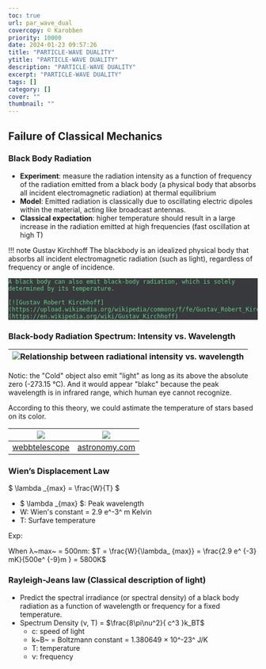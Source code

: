 ```yaml
---
toc: true
url: par_wave_dual
covercopy: © Karobben
priority: 10000
date: 2024-01-23 09:57:26
title: "PARTICLE-WAVE DUALITY"
ytitle: "PARTICLE-WAVE DUALITY"
description: "PARTICLE-WAVE DUALITY"
excerpt: "PARTICLE-WAVE DUALITY"
tags: []
category: []
cover: ""
thumbnail: ""
---
```


## Failure of Classical Mechanics 

### Black Body Radiation

- **Experiment**: measure the radiation intensity as a function of frequency of the radiation emitted from a black body (a physical body that absorbs all incident electromagnetic radiation) at thermal equilibrium
- **Model**: Emitted radiation is classically due to oscillating electric dipoles within the material, acting like broadcast antennas.
- **Classical expectation**: higher temperature should result in a large increase in the radiation emitted at high frequencies (fast oscillation at high T)

!!! note Gustav Kirchhoff
    The blackbody is an idealized physical body that absorbs all incident electromagnetic radiation (such as light), regardless of frequency or angle of incidence.
    
    A black body can also emit black-body radiation, which is solely determined by its temperature.

    [![Gustav Robert Kirchhoff](https://upload.wikimedia.org/wikipedia/commons/f/fe/Gustav_Robert_Kirchhoff.jpg)](https://en.wikipedia.org/wiki/Gustav_Kirchhoff)

###  Black-body Radiation Spectrum: Intensity vs. Wavelength

|![Relationship between radiational intensity vs. wavelength](https://i.stack.imgur.com/f4xki.gif)|
|:-:|

Notic: the "Cold" object also emit "light" as long as its above the absolute zero (-273.15 °C). And it would appear "blakc" because the peak wavelength is in infrared range, which human eye cannot recognize.

According to this theory, we could astimate the temperature of stars based on its color.

|![](https://stsci-opo.org/STScI-01G7RQ0CRCSNKZNX18HNNAQRV0.jpg)|![](https://www.astronomy.com/wp-content/uploads/sites/2/2023/02/ScreenShot20210420at3.19.16PM.jpg)|
|:-:|:-:|
|[webbtelescope](https://webbtelescope.org/contents/media/images/01F8GF8WYBCQVKTGPX3MA58182?Type=Infographics&Tag=Spectroscopy)|[astronomy.com](https://www.astronomy.com/astronomy-for-beginners/color-coding-stars/)|

### Wien’s Displacement Law

$ \lambda _{max} = \frac{W}{T} $
- $  \lambda _{max} $: Peak wavelength
- W: Wien's constant = 2.9 e^-3^ m Kelvin
- T: Surfave temperature

Exp:

When &lambda;~max~ = 500nm:
$T = \frac{W}{\lambda_ {max}} = \frac{2.9 e^ {-3} mK}{500e^ {-9}m } = 5800K$

### Rayleigh-Jeans law (Classical description of light)

- Predict the spectral irradiance (or spectral density) of a black body radiation as a function of wavelength or frequency for a fixed temperature.
- Spectrum Density (&nu;, T) = $\frac{8\pi\nu^2}{ c^3 }k_BT$
    - c: speed of light
    - k~B~ = Boltzmann constant = 1.380649 × 10^-23^ J/K
    - T: temperature
    - &nu;: frequency













<style>
pre {
  background-color:#38393d;
  color: #5fd381;
}
</style>
